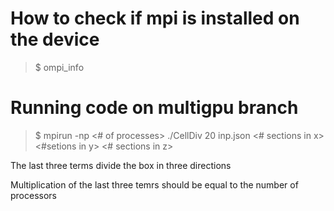 # How to check if mpi is installed on the device

> $ ompi_info

# Running code on multigpu branch

> $ mpirun -np <# of processes>  ./CellDiv 20 inp.json <# sections in x> <#setions in y> <# sections in z>

The last three terms divide the box in three directions

Multiplication of the last three temrs should be equal to the number of processors
